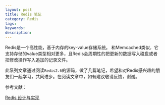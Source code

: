 ```yaml
---
layout: post
title: Redis 笔记 
category: Redis
tags: 
keywords: 
description: 
---
```



Redis是一个高性能，基于内存的key-value存储系统。
和Memcached类似，它支持存储的value类型相对更多，且Redis会周期性的把更新的数据写入磁盘或者把修改操作写入追加的记录文件。

此系列文章通过阅读`Redis2.6`的源码，做了几篇笔记，希望和对Redis感兴趣的朋友们一起学习，共同进步。在阅读文章中，如有建议敬请反馈，谢谢。



参考文献：

[Redis 设计与实现](http://origin.redisbook.com/en/latest/)